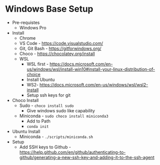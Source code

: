 # Windows Base Setup

* Pre-requistes
  * Windows Pro
* Install
  * Chrome
  * VS Code - https://code.visualstudio.com/
  * Git, Git Bash - https://gitforwindows.org/
  * Choco - https://chocolatey.org/install
  * WSL
    * WSL first - https://docs.microsoft.com/en-us/windows/wsl/install-win10#install-your-linux-distribution-of-choice
    * Install Ubuntu
    * WS2- https://docs.microsoft.com/en-us/windows/wsl/wsl2-install
    * Setup ssh keys for git 
* Choco Install
  * Sudo - `choco install sudo` 
    * Give windows sudo like capability
  * Miniconda - `sudo choco install miniconda3`
    * Add to Path 
    * `conda init`
* Ubuntu Install
  * Miniconda - `./scripts/miniconda.sh`
* Setup
  * Add SSH keys to Github - https://help.github.com/en/github/authenticating-to-github/generating-a-new-ssh-key-and-adding-it-to-the-ssh-agent